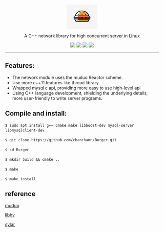 <div align="center">

<img src="./doc/assets/logo.jpeg" width = "100" height = "80" alt="burger" align=center />

A C++ network library for high concurrent server in Linux 

![](https://img.shields.io/badge/release-v1.0-blue.svg)
![](https://img.shields.io/badge/build-passing-green.svg)
![](https://img.shields.io/badge/dependencies-up%20to%20date-green.svg)
![](https://img.shields.io/badge/license-MIT-blue.svg)

</div>

-----

## Features:
- The network module uses the muduo Reactor scheme.
- Use more c++11 features like thread library 
- Wrapped mysql c api, providing more easy to use high-level api
- Using C++ language development, shielding the underlying details, more user-friendly to write server programs.

## Compile and install:

```
$ sudo apt install g++ cmake make libboost-dev mysql-server libmysqlclient-dev

$ git clone https://github.com/chanchann/Burger.git

$ cd Burger

$ mkdir build && cmake ..

$ make 

$ make install   
```

## reference 

[muduo](https://github.com/chenshuo/muduo)

[libhv](https://github.com/ithewei/libhv)

[sylar](https://github.com/sylar-yin/sylar)